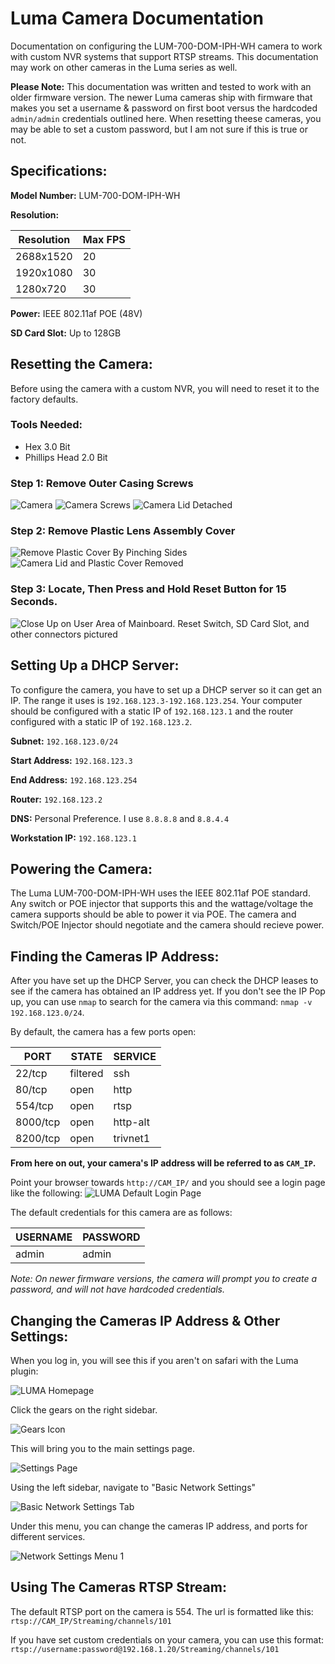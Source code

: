 # Luma Camera Documentation

Documentation on configuring the LUM-700-DOM-IPH-WH camera to work with custom NVR systems that support RTSP streams. This documentation may work on other cameras in the Luma series as well.

**Please Note:** This documentation was written and tested to work with an older firmware version. The newer Luma cameras ship with firmware that makes you set a username & password on first boot versus the hardcoded `admin/admin` credentials outlined here. When resetting theese cameras, you may be able to set a custom password, but I am not sure if this is true or not. 



## Specifications:

**Model Number:** LUM-700-DOM-IPH-WH

**Resolution:**

| Resolution | Max FPS |
|------------|---------|
| 2688x1520  | 20      |
| 1920x1080  | 30      |
| 1280x720   | 30      |

**Power:** IEEE 802.11af POE (48V)

**SD Card Slot:** Up to 128GB

## Resetting the Camera:
Before using the camera with a custom NVR, you will need to reset it to the factory defaults.

### Tools Needed:
* Hex 3.0 Bit
* Phillips Head 2.0 Bit

### Step 1: Remove Outer Casing Screws
![Camera](images/camera_normal.jpg)
![Camera Screws](images/camera_cover_removed_2.jpg)
![Camera Lid Detached](images/camera_cover_removed_1.jpg)

### Step 2: Remove Plastic Lens Assembly Cover
![Remove Plastic Cover By Pinching Sides](images/remove_plastic_cover.jpg)
![Camera Lid and Plastic Cover Removed](images/camera_cover_removed_3.jpg)

### Step 3: Locate, Then Press and Hold Reset Button for 15 Seconds.
![Close Up on User Area of Mainboard. Reset Switch, SD Card Slot, and other connectors pictured](images/reset_switch.jpg)

## Setting Up a DHCP Server:

To configure the camera, you have to set up a DHCP server so it can get an IP. The range it uses is `192.168.123.3-192.168.123.254`. Your computer should be configured with a static IP of `192.168.123.1` and the router configured with a static IP of `192.168.123.2`.

**Subnet:** `192.168.123.0/24`

**Start Address:** `192.168.123.3`

**End Address:** `192.168.123.254`

**Router:** `192.168.123.2`

**DNS:** Personal Preference. I use `8.8.8.8` and `8.8.4.4`

**Workstation IP:** `192.168.123.1`

## Powering the Camera:

The Luma LUM-700-DOM-IPH-WH uses the IEEE 802.11af POE standard. Any switch or POE injector that supports this and the wattage/voltage the camera supports should be able to power it via POE. The camera and Switch/POE Injector should negotiate and the camera should recieve power.

## Finding the Cameras IP Address:

After you have set up the DHCP Server, you can check the DHCP leases to see if the camera has obtained an IP address yet. If you don't see the IP Pop up, you can use `nmap` to search for the camera via this command: `nmap -v 192.168.123.0/24`.

By default, the camera has a few ports open:

|PORT|STATE|SERVICE|
|----|-----|-------|
|22/tcp|filtered|ssh|
|80/tcp|open|http|
|554/tcp|open|rtsp|
|8000/tcp|open|http-alt|
|8200/tcp|open|trivnet1|

**From here on out, your camera's IP address will be referred to as `CAM_IP`.**

Point your browser towards `http://CAM_IP/` and you should see a login page like the following:
![LUMA Default Login Page](images/screenshots/login.png)

The default credentials for this camera are as follows:

|USERNAME|PASSWORD|
|--------|--------|
|admin|admin|

*Note: On newer firmware versions, the camera will prompt you to create a password, and will not have hardcoded credentials.*

## Changing the Cameras IP Address & Other Settings:

When you log in, you will see this if you aren't on safari with the Luma plugin: 

![LUMA Homepage](images/screenshots/interface.png)

Click the gears on the right sidebar.

![Gears Icon](images/screenshots/gears.png)

This will bring you to the main settings page.

![Settings Page](images/screenshots/settings_mainpage.png)

Using the left sidebar, navigate to "Basic Network Settings"

![Basic Network Settings Tab](images/screenshots/network_tab.png)

Under this menu, you can change the cameras IP address, and ports for different services.

![Network Settings Menu 1](images/screenshots/network_settings.png)

## Using The Cameras RTSP Stream:

The default RTSP port on the camera is 554. The url is formatted like this: `rtsp://CAM_IP/Streaming/channels/101`

If you have set custom credentials on your camera, you can use this format: `rtsp://username:password@192.168.1.20/Streaming/channels/101`
